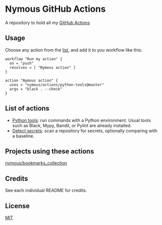 # Nymous GitHub Actions

A repository to hold all my [GitHub Actions](https://github.com/features/actions)

## Usage

Choose any action from the [list](#List-of-actions), and add it to you workflow
like this:

```workflow
workflow "Run my action" {
  on = "push"
  resolves = [ "Nymous action" ]
}

action "Nymous action" {
  uses = "nymous/actions/python-tools@master"
  args = "black . --check"
}
```

## List of actions

* [Python tools](./python-tools): run commands with a Python environment. Usual tools such as Black, Mypy, Bandit, or Pylint are already installed.
* [Detect secrets](./detect-secrets): scan a repository for secrets, optionally comparing with a baseline.

## Projects using these actions

[nymous/bookmarks_collection](https://github.com/nymous/bookmarks_collection/blob/master/.github/main.workflow)

## Credits

See each individual README for credits.

## License

[MIT](./LICENSE)
